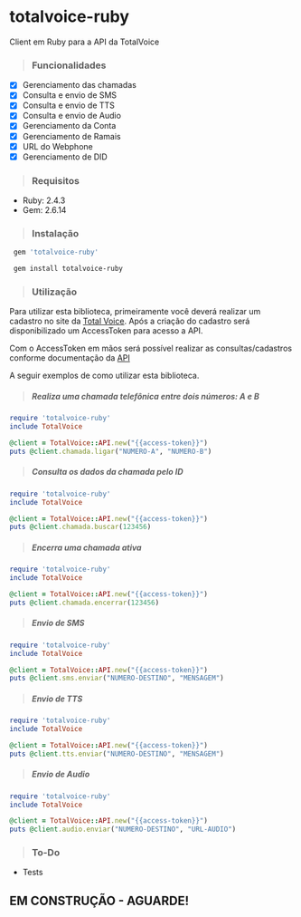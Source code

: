 # totalvoice-ruby
Client em Ruby para a API da TotalVoice

> ### Funcionalidades

- [X] Gerenciamento das chamadas
- [X] Consulta e envio de SMS
- [X] Consulta e envio de TTS
- [X] Consulta e envio de Audio
- [X] Gerenciamento da Conta
- [X] Gerenciamento de Ramais
- [X] URL do Webphone
- [X] Gerenciamento de DID

> ### Requisitos

- Ruby: 2.4.3
- Gem: 2.6.14

> ### Instalação

```bash
 gem 'totalvoice-ruby'
```

```bash
 gem install totalvoice-ruby
```

> ### Utilização

Para utilizar esta biblioteca, primeiramente você deverá realizar um cadastro no site da [Total Voice](http://www.totalvoice.com.br). Após a criação do cadastro será disponibilizado um AccessToken para acesso a API.

Com o AccessToken em mãos será possível realizar as consultas/cadastros conforme documentação da [API](https://api.totalvoice.com.br/doc/#/)

A seguir exemplos de como utilizar esta biblioteca.

> ##### Realiza uma chamada telefônica entre dois números: A e B

```ruby
require 'totalvoice-ruby'
include TotalVoice

@client = TotalVoice::API.new("{{access-token}}")
puts @client.chamada.ligar("NUMERO-A", "NUMERO-B")
```

> ##### Consulta os dados da chamada pelo ID

```ruby
require 'totalvoice-ruby'
include TotalVoice

@client = TotalVoice::API.new("{{access-token}}")
puts @client.chamada.buscar(123456)
```

> ##### Encerra uma chamada ativa

```ruby
require 'totalvoice-ruby'
include TotalVoice

@client = TotalVoice::API.new("{{access-token}}")
puts @client.chamada.encerrar(123456)
```

> ##### Envio de SMS

```ruby
require 'totalvoice-ruby'
include TotalVoice

@client = TotalVoice::API.new("{{access-token}}")
puts @client.sms.enviar("NUMERO-DESTINO", "MENSAGEM")
```

> ##### Envio de TTS

```ruby
require 'totalvoice-ruby'
include TotalVoice

@client = TotalVoice::API.new("{{access-token}}")
puts @client.tts.enviar("NUMERO-DESTINO", "MENSAGEM")
```

> ##### Envio de Audio

```ruby
require 'totalvoice-ruby'
include TotalVoice

@client = TotalVoice::API.new("{{access-token}}")
puts @client.audio.enviar("NUMERO-DESTINO", "URL-AUDIO")
```

> ### To-Do

- Tests

## EM CONSTRUÇÃO - AGUARDE!
